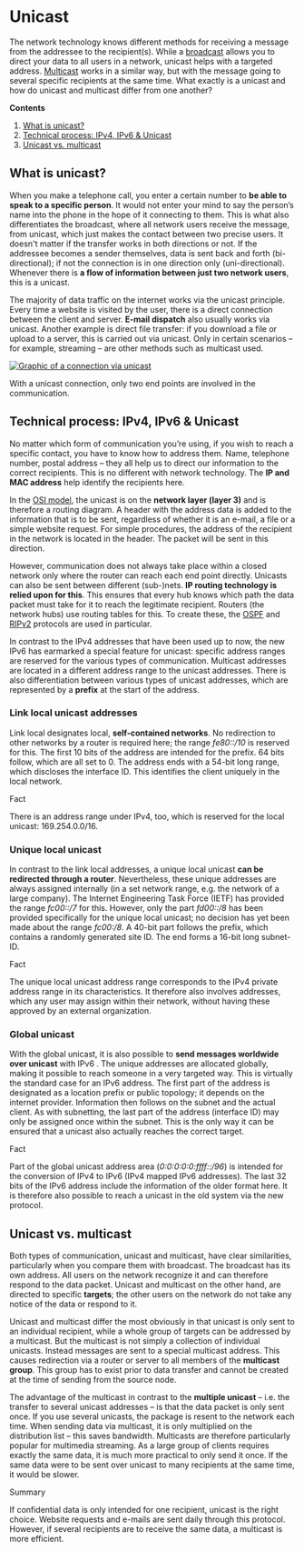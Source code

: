 # Unicast

The network technology knows different methods for receiving a message from the addressee to the recipient(s). While a [broadcast](https://www.ionos.com/digitalguide/server/know-how/broadcast/ "Broadcast") allows you to direct your data to all users in a network, unicast helps with a targeted address. [Multicast](https://www.ionos.com/digitalguide/server/know-how/multicast/ "Multicast") works in a similar way, but with the message going to several specific recipients at the same time. What exactly is a unicast and how do unicast and multicast differ from one another?

**Contents**[](https://www.ionos.com/digitalguide/server/know-how/unicast/#)

1. [What is unicast?](https://www.ionos.com/digitalguide/server/know-how/unicast/#c180964)
2. [Technical process: IPv4, IPv6 & Unicast](https://www.ionos.com/digitalguide/server/know-how/unicast/#c180965)
3. [Unicast vs. multicast](https://www.ionos.com/digitalguide/server/know-how/unicast/#c180972)

## What is unicast?

When you make a telephone call, you enter a certain number to **be able to speak to a specific person**. It would not enter your mind to say the person’s name into the phone in the hope of it connecting to them. This is what also differentiates the broadcast, where all network users receive the message, from unicast, which just makes the contact between two precise users. It doesn't matter if the transfer works in both directions or not. If the addressee becomes a sender themselves, data is sent back and forth (bi-directional); if not the connection is in one direction only (uni-directional). Whenever there is **a flow of information between just two network users**, this is a unicast.

The majority of data traffic on the internet works via the unicast principle. Every time a website is visited by the user, there is a direct connection between the client and server. **E-mail dispatch** also usually works via unicast. Another example is direct file transfer: if you download a file or upload to a server, this is carried out via unicast. Only in certain scenarios – for example, streaming – are other methods such as multicast used.

[![Graphic of a connection via unicast](https://www.ionos.com/digitalguide/fileadmin/DigitalGuide/Screenshots_2019/unicast-EN.png "Graphic of a connection via unicast")](https://www.ionos.com/digitalguide/fileadmin/DigitalGuide/Screenshots_2019/unicast-EN.png)

With a unicast connection, only two end points are involved in the communication.

## Technical process: IPv4, IPv6 & Unicast

No matter which form of communication you’re using, if you wish to reach a specific contact, you have to know how to address them. Name, telephone number, postal address – they all help us to direct our information to the correct recipients. This is no different with network technology. The **IP and MAC address** help identify the recipients here.

In the [OSI model](https://www.ionos.com/digitalguide/server/know-how/the-osi-model-a-reference-for-standards-and-protocols/ "The OSI model: a reference for standards and protocols"), the unicast is on the **network layer (layer 3)** and is therefore a routing diagram. A header with the address data is added to the information that is to be sent, regardless of whether it is an e-mail, a file or a simple website request. For simple procedures, the address of the recipient in the network is located in the header. The packet will be sent in this direction.

However, communication does not always take place within a closed network only where the router can reach each end point directly. Unicasts can also be sent between different (sub-)nets. **IP routing technology is relied upon for this**. This ensures that every hub knows which path the data packet must take for it to reach the legitimate recipient. Routers (the network hubs) use routing tables for this. To create these, the [OSPF](https://tools.ietf.org/html/rfc2328 "OSPF version 2") and [RIPv2](https://tools.ietf.org/html/rfc2453 "RIPv2 version 2") protocols are used in particular.

In contrast to the IPv4 addresses that have been used up to now, the new IPv6 has earmarked a special feature for unicast: specific address ranges are reserved for the various types of communication. Multicast addresses are located in a different address range to the unicast addresses. There is also differentiation between various types of unicast addresses, which are represented by a **prefix** at the start of the address.

### Link local unicast addresses

Link local designates local, **self-contained networks**. No redirection to other networks by a router is required here; the range _fe80::/10_ is reserved for this. The first 10 bits of the address are intended for the prefix. 64 bits follow, which are all set to 0. The address ends with a 54-bit long range, which discloses the interface ID. This identifies the client uniquely in the local network.

Fact

There is an address range under IPv4, too, which is reserved for the local unicast: 169.254.0.0/16.

### Unique local unicast

In contrast to the link local addresses, a unique local unicast **can be redirected through a router**. Nevertheless, these unique addresses are always assigned internally (in a set network range, e.g. the network of a large company). The Internet Engineering Task Force (IETF) has provided the range _fc00::/7_ for this. However, only the part _fd00::/8_ has been provided specifically for the unique local unicast; no decision has yet been made about the range _fc00:/8_. A 40-bit part follows the prefix, which contains a randomly generated site ID. The end forms a 16-bit long subnet-ID.

Fact

The unique local unicast address range corresponds to the IPv4 private address range in its characteristics. It therefore also involves addresses, which any user may assign within their network, without having these approved by an external organization.

### Global unicast

With the global unicast, it is also possible to **send messages worldwide over unicast** with IPv6 . The unique addresses are allocated globally, making it possible to reach someone in a very targeted way. This is virtually the standard case for an IPv6 address. The first part of the address is designated as a location prefix or public topology; it depends on the internet provider. Information then follows on the subnet and the actual client. As with subnetting, the last part of the address (interface ID) may only be assigned once within the subnet. This is the only way it can be ensured that a unicast also actually reaches the correct target.

Fact

Part of the global unicast address area (_0:0:0:0:0:ffff::/96_) is intended for the conversion of IPv4 to IPv6 (IPv4 mapped IPv6 addresses). The last 32 bits of the IPv6 address include the information of the older format here. It is therefore also possible to reach a unicast in the old system via the new protocol.

## Unicast vs. multicast

Both types of communication, unicast and multicast, have clear similarities, particularly when you compare them with broadcast. The broadcast has its own address. All users on the network recognize it and can therefore respond to the data packet. Unicast and multicast on the other hand, are directed to specific **targets**; the other users on the network do not take any notice of the data or respond to it.

Unicast and multicast differ the most obviously in that unicast is only sent to an individual recipient, while a whole group of targets can be addressed by a multicast. But the multicast is not simply a collection of individual unicasts. Instead messages are sent to a special multicast address. This causes redirection via a router or server to all members of the **multicast group**. This group has to exist prior to data transfer and cannot be created at the time of sending from the source node.

The advantage of the multicast in contrast to the **multiple unicast** – i.e. the transfer to several unicast addresses – is that the data packet is only sent once. If you use several unicasts, the package is resent to the network each time. When sending data via multicast, it is only multiplied on the distribution list – this saves bandwidth. Multicasts are therefore particularly popular for multimedia streaming. As a large group of clients requires exactly the same data, it is much more practical to only send it once. If the same data were to be sent over unicast to many recipients at the same time, it would be slower.

Summary

If confidential data is only intended for one recipient, unicast is the right choice. Website requests and e-mails are sent daily through this protocol. However, if several recipients are to receive the same data, a multicast is more efficient.